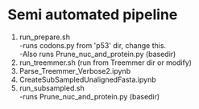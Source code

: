 # Semi automated pipeline

1. run_prepare.sh <br />
      -runs codons.py from 'p53' dir, change this.<br />
      -Also runs Prune_nuc_and_protein.py (basedir)<br />
2. run_treemmer.sh (run from Treemmer dir or modify) <br />
3. Parse_Treemmer_Verbose2.ipynb <br />
4. CreateSubSampledUnalignedFasta.ipynb <br />
5. run_subsampled.sh<br />
      -runs Prune_nuc_and_protein.py (basedir) <br />

